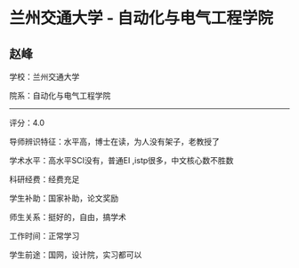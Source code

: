# 兰州交通大学 - 自动化与电气工程学院

## 赵峰

学校：兰州交通大学

院系：自动化与电气工程学院

* * *

评分：4.0

导师辨识特征：水平高，博士在读，为人没有架子，老教授了

学术水平：高水平SCI没有，普通EI ,istp很多，中文核心数不胜数

科研经费：经费充足

学生补助：国家补助，论文奖励

师生关系：挺好的，自由，搞学术

工作时间：正常学习

学生前途：国网，设计院，实习都可以